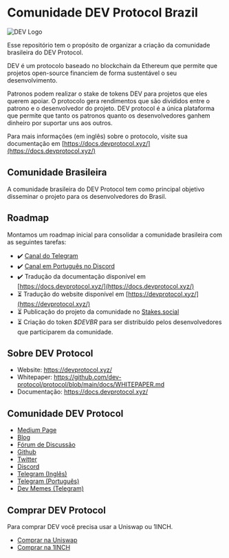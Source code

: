 # Comunidade DEV Protocol Brazil

![DEV Logo](https://avatars.githubusercontent.com/u/49816297?s=200&v=4)

Esse repositório tem o propósito de organizar a criação da comunidade brasileira do DEV Protocol.

DEV é um protocolo baseado no blockchain da Ethereum que permite que projetos open-source financiem de forma sustentável o seu desenvolvimento.

Patronos podem realizar o stake de tokens DEV para projetos que eles querem apoiar. O protocolo gera rendimentos que são divididos entre o patrono e o desenvolvedor do projeto. DEV protocol é a única plataforma que permite que tanto os patronos quanto os desenvolvedores ganhem dinheiro por suportar uns aos outros.

Para mais informações (em inglês) sobre o protocolo, visite sua documentação em [https://docs.devprotocol.xyz/](https://docs.devprotocol.xyz/)

## Comunidade Brasileira

A comunidade brasileira do DEV Protocol tem como principal objetivo disseminar o projeto para os desenvolvedores do Brasil.

## Roadmap

Montamos um roadmap inicial para consolidar a comunidade brasileira com as seguintes tarefas:

  * :heavy_check_mark: [Canal do Telegram](https://t.me/DEVProtocolPortugues)
  * :heavy_check_mark: [Canal em Português no Discord](https://discord.gg/nGAuccRv)
  * :heavy_check_mark: Tradução da documentação disponível em [https://docs.devprotocol.xyz/](https://docs.devprotocol.xyz/)
  * :hourglass_flowing_sand: Tradução do website disponível em [https://devprotocol.xyz/](https://devprotocol.xyz/)
  * :hourglass_flowing_sand: Publicação do projeto da comunidade no [Stakes.social](https://stakes.social)
  * :hourglass_flowing_sand: Criação do token *$DEVBR* para ser distribuído pelos desenvolvedores que participarem da comunidade.

## Sobre DEV Protocol

  * Website: https://devprotocol.xyz/
  * Whitepaper: https://github.com/dev-protocol/protocol/blob/main/docs/WHITEPAPER.md
  * Documentação: https://docs.devprotocol.xyz/

## Comunidade DEV Protocol

  * [Medium Page](https://medium.com/devprtcl)
  * [Blog](https://initto.devprotocol.xyz/)
  * [Fórum de Discussão](https://community.devprotocol.xyz/)
  * [Github](https://github.com/dev-protocol)
  * [Twitter](https://twitter.com/devprtcl)
  * [Discord](https://discord.gg/vUBmjuk)
  * [Telegram (Inglês)](https://t.me/devprtcl)
  * [Telegram (Português)](https://t.me/DEVProtocolPortugues)
  * [Dev Memes (Telegram)](https://t.me/DevMemeTreasury)

## Comprar DEV Protocol

Para comprar DEV você precisa usar a Uniswap ou 1INCH.

  * [Comprar na Uniswap](https://app.uniswap.org/#/swap?inputCurrency=ETH&outputCurrency=0x5caf454ba92e6f2c929df14667ee360ed9fd5b26&use=V2)
  * [Comprar na 1INCH](https://app.1inch.io/#/1/swap/ETH/DEV)
